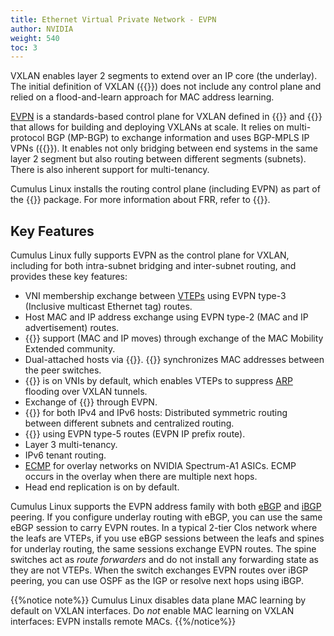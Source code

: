 ```yaml
---
title: Ethernet Virtual Private Network - EVPN
author: NVIDIA
weight: 540
toc: 3
---
```

VXLAN enables layer 2 segments to extend over an IP core (the underlay). The initial definition of VXLAN ({{<exlink url="https://tools.ietf.org/html/rfc7348" text="RFC 7348">}}) does not include any control plane and relied on a flood-and-learn approach for MAC address learning.

<span class="a-tooltip">[EVPN](## "Ethernet Virtual Private Network")</span> is a standards-based control plane for VXLAN defined in {{<exlink url="https://tools.ietf.org/html/rfc7432" text="RFC 7432">}} and {{<exlink url="https://datatracker.ietf.org/doc/html/rfc8365" text="RFC 8365">}} that allows for building and deploying VXLANs at scale. It relies on multi-protocol BGP (MP-BGP) to exchange information and uses BGP-MPLS IP VPNs ({{<exlink url="https://tools.ietf.org/html/rfc4364" text="RFC 4364">}}). It enables not only bridging between end systems in the same layer 2 segment but also routing between different segments (subnets). There is also inherent support for multi-tenancy.

Cumulus Linux installs the routing control plane (including EVPN) as part of the {{<exlink url="https://frrouting.org/" text="FRR">}} package. For more information about FRR, refer to {{<link url="FRRouting">}}.

## Key Features

Cumulus Linux fully supports EVPN as the control plane for VXLAN, including for both intra-subnet bridging and inter-subnet routing, and provides these key features:

- VNI membership exchange between <span class="a-tooltip">[VTEPs](## "Virtual Tunnel End Points")</span> using EVPN type-3 (Inclusive multicast Ethernet tag) routes.
- Host MAC and IP address exchange using EVPN type-2 (MAC and IP advertisement) routes.
- {{<link url="EVPN-Enhancements#extended-mobility" text="Host/VM mobility">}} support (MAC and IP moves) through exchange of the MAC Mobility Extended community.
- Dual-attached hosts via {{<link url="VXLAN-Active-active-Mode" text="VXLAN active-active mode">}}. {{<link url="Multi-Chassis-Link-Aggregation-MLAG" text="MLAG">}} synchronizes MAC addresses between the peer switches.
- {{<link url="Basic-Configuration#arp-and-nd-suppression" text="ARP/ND suppression">}} is on VNIs by default, which enables VTEPs to suppress <span class="a-tooltip">[ARP](## "Address Resolution Protocol")</span> flooding over VXLAN tunnels.
- Exchange of {{<link url="EVPN-Enhancements#configure-static-mac-addresses" text="static MAC addresses">}} through EVPN.
- {{<link url="Inter-subnet-Routing" text="Inter-subnet routing">}} for both IPv4 and IPv6 hosts: Distributed symmetric routing between different subnets and centralized routing.
- {{<link url="Inter-subnet-Routing#prefix-based-routing-evpn-type-5-routes" text="Prefix-based routing">}} using EVPN type-5 routes (EVPN IP prefix route).
- Layer 3 multi-tenancy.
- IPv6 tenant routing.
- <span class="a-tooltip">[ECMP](## "Equal Cost Multi Path")</span> for overlay networks on NVIDIA Spectrum-A1 ASICs. ECMP occurs in the overlay when there are multiple next hops.
- Head end replication is on by default.

Cumulus Linux supports the EVPN address family with both <span class="a-tooltip">[eBGP](## "external BGP")</span> and <span class="a-tooltip">[iBGP](## "internal BGP")</span> peering. If you configure underlay routing with eBGP, you can use the same eBGP session to carry EVPN routes. In a typical 2-tier Clos network where the leafs are VTEPs, if you use eBGP sessions between the leafs and spines for underlay routing, the same sessions exchange EVPN routes. The spine switches act as *route forwarders* and do not install any forwarding state as they are not VTEPs. When the switch exchanges EVPN routes over iBGP peering, you can use OSPF as the IGP or resolve next hops using iBGP.

{{%notice note%}}
Cumulus Linux disables data plane MAC learning by default on VXLAN interfaces. Do *not* enable MAC learning on VXLAN interfaces: EVPN installs remote MACs.
{{%/notice%}}
